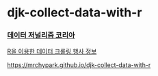 # djk-collect-data-with-r

<!-- badges: start -->
<!-- badges: end -->

### [데이터 저널리즘 코리아](https://www.facebook.com/groups/DataJournalismKR)

[R을 이용한 데이터 크롤링  행사 정보](https://www.facebook.com/events/429224661144963/)

<https://mrchypark.github.io/djk-collect-data-with-r>

